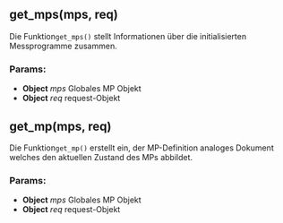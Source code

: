 

<!-- Start ./lib/collections.js -->

## get_mps(mps, req)

Die Funktion```get_mps()``` stellt
Informationen über die initialisierten
Messprogramme zusammen.

### Params: 

* **Object** *mps* Globales MP Objekt
* **Object** *req* request-Objekt

## get_mp(mps, req)

Die Funktion```get_mp()``` erstellt
ein, der MP-Definition analoges Dokument
welches den aktuellen Zustand des MPs
abbildet.

### Params: 

* **Object** *mps* Globales MP Objekt
* **Object** *req* request-Objekt

<!-- End ./lib/collections.js -->

